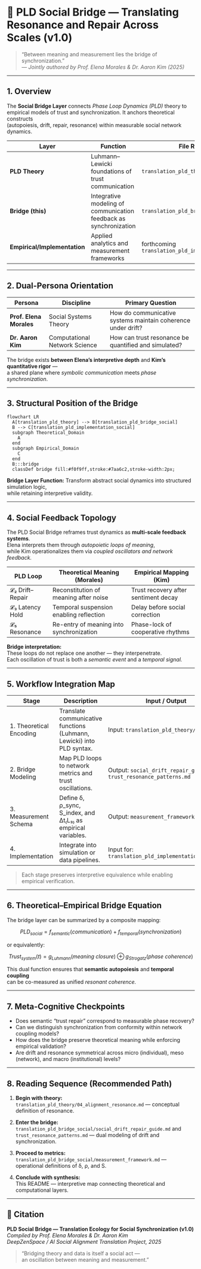 # 🧩 PLD Social Bridge — Translating Resonance and Repair Across Scales (v1.0)

> “Between meaning and measurement lies the bridge of synchronization.”  
> — *Jointly authored by Prof. Elena Morales & Dr. Aaron Kim (2025)*

---

## 1. Overview

The **Social Bridge Layer** connects *Phase Loop Dynamics (PLD)* theory to  
empirical models of trust and synchronization. It anchors theoretical constructs  
(autopoiesis, drift, repair, resonance) within measurable social network dynamics.

| Layer | Function | File Reference |
|--------|-----------|----------------|
| **PLD Theory** | Luhmann–Lewicki foundations of trust communication | `translation_pld_theory/` |
| **Bridge (this)** | Integrative modeling of communication feedback as synchronization | `translation_pld_bridge_social/` |
| **Empirical/Implementation** | Applied analytics and measurement frameworks | forthcoming `translation_pld_implementation_social/` |

---

## 2. Dual-Persona Orientation

| Persona | Discipline | Primary Question |
|----------|-------------|------------------|
| **Prof. Elena Morales** | Social Systems Theory | How do communicative systems maintain coherence under drift? |
| **Dr. Aaron Kim** | Computational Network Science | How can trust resonance be quantified and simulated? |

The bridge exists **between Elena’s interpretive depth** and **Kim’s quantitative rigor** —  
a shared plane where *symbolic communication* meets *phase synchronization*.

---

## 3. Structural Position of the Bridge

```mermaid
flowchart LR
  A[translation_pld_theory] --> B[translation_pld_bridge_social]
  B --> C[translation_pld_implementation_social]
  subgraph Theoretical_Domain
    A
  end
  subgraph Empirical_Domain
    C
  end
  B:::bridge
  classDef bridge fill:#f0f9ff,stroke:#7aa6c2,stroke-width:2px;
```
**Bridge Layer Function:** Transform abstract social dynamics into structured simulation logic,  
while retaining interpretive validity.

---

## 4. Social Feedback Topology

The PLD Social Bridge reframes trust dynamics as **multi-scale feedback systems**.  
Elena interprets them through *autopoietic loops of meaning*,  
while Kim operationalizes them via *coupled oscillators and network feedback.*

| PLD Loop | Theoretical Meaning (Morales) | Empirical Mapping (Kim) |
|-----------|-------------------------------|--------------------------|
| 𝓛₂ Drift–Repair | Reconstitution of meaning after noise | Trust recovery after sentiment decay |
| 𝓛₃ Latency Hold | Temporal suspension enabling reflection | Delay before social correction |
| 𝓛₅ Resonance | Re-entry of meaning into synchronization | Phase-lock of cooperative rhythms |

**Bridge interpretation:**  
These loops do not replace one another — they interpenetrate.  
Each oscillation of trust is both a *semantic event* and a *temporal signal.*

---

## 5. Workflow Integration Map

| Stage | Description | Input / Output |
|--------|--------------|----------------|
| 1. Theoretical Encoding | Translate communicative functions (Luhmann, Lewicki) into PLD syntax. | Input: `translation_pld_theory/*.md` |
| 2. Bridge Modeling | Map PLD loops to network metrics and trust oscillations. | Output: `social_drift_repair_guide.md`, `trust_resonance_patterns.md` |
| 3. Measurement Schema | Define δ, ρ_sync, S_index, and Δt₍L₃₎ as empirical variables. | Output: `measurement_framework.md` |
| 4. Implementation | Integrate into simulation or data pipelines. | Input for: `translation_pld_implementation_social/` |

> Each stage preserves interpretive equivalence while enabling empirical verification.

---

## 6. Theoretical–Empirical Bridge Equation

The bridge layer can be summarized by a composite mapping:

$$
PLD_{social} = f_{semantic}(communication) + f_{temporal}(synchronization)
$$

or equivalently:

$$
Trust_{system}(t) = g_{Luhmann}(meaning\ closure) \oplus g_{Strogatz}(phase\ coherence)
$$

This dual function ensures that **semantic autopoiesis** and **temporal coupling**  
can be co-measured as unified *resonant coherence.*

---

## 7. Meta-Cognitive Checkpoints

- Does semantic “trust repair” correspond to measurable phase recovery?  
- Can we distinguish synchronization from conformity within network coupling models?  
- How does the bridge preserve theoretical meaning while enforcing empirical validation?  
- Are drift and resonance symmetrical across micro (individual), meso (network), and macro (institutional) levels?

---

## 8. Reading Sequence (Recommended Path)

1. **Begin with theory:**  
   `translation_pld_theory/04_alignment_resonance.md` — conceptual definition of resonance.  

2. **Enter the bridge:**  
   `translation_pld_bridge_social/social_drift_repair_guide.md` and `trust_resonance_patterns.md` — dual modeling of drift and synchronization.  

3. **Proceed to metrics:**  
   `translation_pld_bridge_social/measurement_framework.md` — operational definitions of δ, ρ, and S.  

4. **Conclude with synthesis:**  
   This README — interpretive map connecting theoretical and computational layers.

---

## 📘 Citation

**PLD Social Bridge — Translation Ecology for Social Synchronization (v1.0)**  
_Compiled by Prof. Elena Morales & Dr. Aaron Kim_  
_DeepZenSpace / AI Social Alignment Translation Project, 2025_

> “Bridging theory and data is itself a social act —  
> an oscillation between meaning and measurement.”
